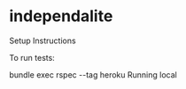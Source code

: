 # independalite


Setup Instructions



To run tests:

bundle exec rspec --tag heroku
  Running local
